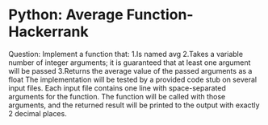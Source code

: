 # Python: Average Function-Hackerrank

Question: 
Implement a function that:
1.Is named avg
2.Takes a variable number of integer arguments; it is guaranteed that at least one argument will be passed
3.Returns the average value of the passed arguments as a float
The implementation will be tested by a provided code stub on several input files. Each input file contains one line with space-separated arguments for the function. The function will be called with those arguments, and the returned result will be printed to the output with exactly 2 decimal places.

